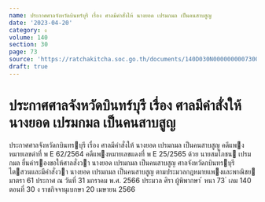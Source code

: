 ```yaml
---
name: ประกาศศาลจังหวัดบินทร์บุรี เรื่อง ศาลมีคำสั่งให้ นางยอด เปรมกมล เป็นคนสาบสูญ
date: '2023-04-20'
category: ง
volume: 140
section: 30
page: 73
source: 'https://ratchakitcha.soc.go.th/documents/140D030N0000000007300.pdf'
draft: true
---
```


# ประกาศศาลจังหวัดบินทร์บุรี เรื่อง ศาลมีคำสั่งให้ นางยอด เปรมกมล เป็นคนสาบสูญ

ประกาศศาลจังหวัดกบินทรบุรี เรื่อง ศาลมีคําสั่งให้ นางยอด เปรมกมล เป็นคนสาบสูญ คดีแพงหมายเลขดําที่ พ E 62/2564 คดีแพงหมายเลขแดงที่ พ E 25/2565 ด้วย นายสมโภชน เปรมกมล ยื่นคํารองขอให้ศาลสั่งวา นางยอด เปรมกมล เป็นคนสาบสูญ ศาลจังหวัดกบินทรบุรีไตสวนและมีคําสั่งวา นางยอด เปรมกมล เป็นคนสาบสูญ ตามประมวลกฎหมายแพงและพาณิชย มาตรา 61 ประกาศ ณ วันที่ 31 มกราคม พ.ศ. 2566 ประมวล ศิรา ผู้พิพากษา ้ หนา 73 ่ เลม 140 ตอนที่ 30 ง ราชกิจจานุเบกษา 20 เมษายน 2566
